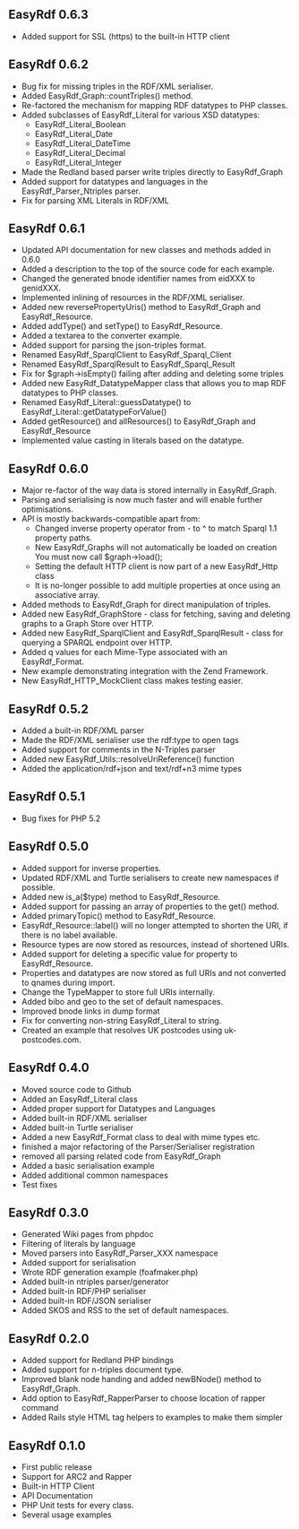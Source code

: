 EasyRdf 0.6.3
-------------
* Added support for SSL (https) to the built-in HTTP client


EasyRdf 0.6.2
-------------
* Bug fix for missing triples in the RDF/XML serialiser.
* Added EasyRdf_Graph::countTriples() method.
* Re-factored the mechanism for mapping RDF datatypes to PHP classes.
* Added subclasses of EasyRdf_Literal for various XSD datatypes:
  - EasyRdf_Literal_Boolean
  - EasyRdf_Literal_Date
  - EasyRdf_Literal_DateTime
  - EasyRdf_Literal_Decimal
  - EasyRdf_Literal_Integer
* Made the Redland based parser write triples directly to EasyRdf_Graph
* Added support for datatypes and languages in the EasyRdf_Parser_Ntriples parser.
* Fix for parsing XML Literals in RDF/XML


EasyRdf 0.6.1
-------------
* Updated API documentation for new classes and methods added in 0.6.0
* Added a description to the top of the source code for each example.
* Changed the generated bnode identifier names from eidXXX to genidXXX.
* Implemented inlining of resources in the RDF/XML serialiser.
* Added new reversePropertyUris() method to EasyRdf_Graph and EasyRdf_Resource.
* Added addType() and setType() to EasyRdf_Resource.
* Added a textarea to the converter example.
* Added support for parsing the json-triples format.
* Renamed EasyRdf_SparqlClient to EasyRdf_Sparql_Client
* Renamed EasyRdf_SparqlResult to EasyRdf_Sparql_Result
* Fix for $graph->isEmpty() failing after adding and deleting some triples
* Added new EasyRdf_DatatypeMapper class that allows you to map RDF datatypes to PHP classes.
* Renamed EasyRdf_Literal::guessDatatype() to EasyRdf_Literal::getDatatypeForValue()
* Added getResource() and allResources() to EasyRdf_Graph and EasyRdf_Resource
* Implemented value casting in literals based on the datatype.


EasyRdf 0.6.0
-------------
* Major re-factor of the way data is stored internally in EasyRdf_Graph.
* Parsing and serialising is now much faster and will enable further optimisations.
* API is mostly backwards-compatible apart from:
  - Changed inverse property operator from - to ^ to match Sparql 1.1 property paths.
  - New EasyRdf_Graphs will not automatically be loaded on creation
    You must now call $graph->load();
  - Setting the default HTTP client is now part of a new EasyRdf_Http class
  - It is no-longer possible to add multiple properties at once using an associative array.
* Added methods to EasyRdf_Graph for direct manipulation of triples.
* Added new EasyRdf_GraphStore - class for fetching, saving and deleting graphs to a Graph Store over HTTP.
* Added new EasyRdf_SparqlClient and EasyRdf_SparqlResult - class for querying a SPARQL endpoint over HTTP.
* Added q values for each Mime-Type associated with an EasyRdf_Format.
* New example demonstrating integration with the Zend Framework.
* New EasyRdf_HTTP_MockClient class makes testing easier.


EasyRdf 0.5.2
-------------
* Added a built-in RDF/XML parser
* Made the RDF/XML serialiser use the rdf:type to open tags
* Added support for comments in the N-Triples parser
* Added new EasyRdf_Utils::resolveUriReference() function
* Added the application/rdf+json and text/rdf+n3 mime types


EasyRdf 0.5.1
-------------
* Bug fixes for PHP 5.2


EasyRdf 0.5.0
-------------
* Added support for inverse properties.
* Updated RDF/XML and Turtle serialisers to create new namespaces if possible.
* Added new is_a($type) method to EasyRdf_Resource.
* Added support for passing an array of properties to the get() method.
* Added primaryTopic() method to EasyRdf_Resource.
* EasyRdf_Resource::label() will no longer attempted to shorten the URI,
  if there is no label available.
* Resource types are now stored as resources, instead of shortened URIs.
* Added support for deleting a specific value for property to EasyRdf_Resource.
* Properties and datatypes are now stored as full URIs and not
  converted to qnames during import.
* Change the TypeMapper to store full URIs internally.
* Added bibo and geo to the set of default namespaces.
* Improved bnode links in dump format
* Fix for converting non-string EasyRdf_Literal to string.
* Created an example that resolves UK postcodes using uk-postcodes.com.


EasyRdf 0.4.0
-------------
* Moved source code to Github
* Added an EasyRdf_Literal class
* Added proper support for Datatypes and Languages
* Added built-in RDF/XML serialiser
* Added built-in Turtle serialiser
* Added a new EasyRdf_Format class to deal with mime types etc.
* finished a major refactoring of the Parser/Serialiser registration
* removed all parsing related code from EasyRdf_Graph
* Added a basic serialisation example
* Added additional common namespaces
* Test fixes


EasyRdf 0.3.0
-------------
* Generated Wiki pages from phpdoc
* Filtering of literals by language
* Moved parsers into EasyRdf_Parser_XXX namespace
* Added support for serialisation
* Wrote RDF generation example (foafmaker.php)
* Added built-in ntriples parser/generator
* Added built-in RDF/PHP serialiser
* Added built-in RDF/JSON serialiser
* Added SKOS and RSS to the set of default namespaces.


EasyRdf 0.2.0
-------------
* Added support for Redland PHP bindings
* Added support for n-triples document type.
* Improved blank node handing and added newBNode() method to EasyRdf_Graph.
* Add option to EasyRdf_RapperParser to choose location of rapper command
* Added Rails style HTML tag helpers to examples to make them simpler


EasyRdf 0.1.0
-------------
* First public release
* Support for ARC2 and Rapper
* Built-in HTTP Client
* API Documentation
* PHP Unit tests for every class.
* Several usage examples
